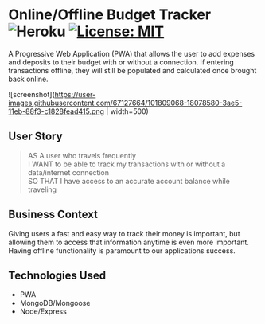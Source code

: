 # Online/Offline Budget Tracker ![Heroku](https://pyheroku-badge.herokuapp.com/?app=evening-coast-98822&style=plastic) [![License: MIT](https://img.shields.io/badge/License-MIT-yellow.svg)](https://opensource.org/licenses/MIT)

A Progressive Web Application (PWA) that allows the user to add expenses and deposits to their budget with or without a connection. If entering transactions offline, they will still be populated and calculated once brought back online. 

![screenshot](https://user-images.githubusercontent.com/67127664/101809068-18078580-3ae5-11eb-88f3-c1828fead415.png | width=500)

## User Story
>AS A user who travels frequently  
I WANT to be able to track my transactions with or without a data/internet connection  
SO THAT I have access to an accurate account balance while traveling

## Business Context
Giving users a fast and easy way to track their money is important, but allowing them to access that information anytime is even more important. Having offline functionality is paramount to our applications success.

## Technologies Used
* PWA
* MongoDB/Mongoose
* Node/Express
